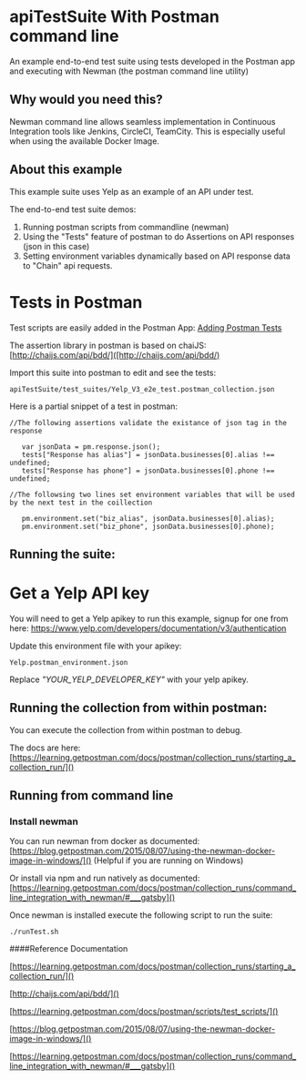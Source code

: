 # apiTestSuite With Postman command line 
An example end-to-end test suite using tests developed in the Postman app and executing with Newman (the postman command line utility)

## Why would you need this?
Newman command line allows seamless implementation in Continuous Integration tools like Jenkins, CircleCI, TeamCity. 
This is especially useful when using the available Docker Image.

## About this example
This example suite uses Yelp as an example of an API under test.

The end-to-end test suite demos:
 
 1. Running postman scripts from commandline (newman)
 2. Using the "Tests" feature of postman to do Assertions on API responses (json in this case) 
 3. Setting environment variables dynamically based on API response data to "Chain" api requests.

# Tests in Postman

Test scripts are easily added in the Postman App:  [Adding Postman Tests](https://learning.getpostman.com/docs/postman/scripts/test_scripts/)
 
The assertion library in postman is based on chaiJS: [http://chaijs.com/api/bdd/]([http://chaijs.com/api/bdd/)
 

Import this suite into postman to edit and see the tests:

    apiTestSuite/test_suites/Yelp_V3_e2e_test.postman_collection.json

Here is a partial snippet of a test in postman:

   
    //The following assertions validate the existance of json tag in the response
    
       var jsonData = pm.response.json();
       tests["Response has alias"] = jsonData.businesses[0].alias !== undefined;
       tests["Response has phone"] = jsonData.businesses[0].phone !== undefined;
    
    //The followsing two lines set environment variables that will be used by the next test in the coillection 
    
       pm.environment.set("biz_alias", jsonData.businesses[0].alias);
       pm.environment.set("biz_phone", jsonData.businesses[0].phone);


## Running the suite:

# Get a Yelp API key
You will need to get a Yelp apikey to run this example, signup for one from here:
https://www.yelp.com/developers/documentation/v3/authentication

Update this environment file with your apikey: 


    Yelp.postman_environment.json

Replace _"YOUR_YELP_DEVELOPER_KEY"_ with your yelp apikey.

## Running the collection from within postman:

You can execute the collection from within postman to debug.

The docs are here: [https://learning.getpostman.com/docs/postman/collection_runs/starting_a_collection_run/]()
 

## Running from command line

### Install newman

You can run newman from docker as documented: [https://blog.getpostman.com/2015/08/07/using-the-newman-docker-image-in-windows/]()
(Helpful if you are running on Windows)

Or install via npm and run natively as documented: [https://learning.getpostman.com/docs/postman/collection_runs/command_line_integration_with_newman/#___gatsby]()


Once newman is installed execute the following script to run the suite:

    ./runTest.sh


####Reference Documentation

[https://learning.getpostman.com/docs/postman/collection_runs/starting_a_collection_run/]()

[http://chaijs.com/api/bdd/]()

[https://learning.getpostman.com/docs/postman/scripts/test_scripts/]()

[https://blog.getpostman.com/2015/08/07/using-the-newman-docker-image-in-windows/]()

[https://learning.getpostman.com/docs/postman/collection_runs/command_line_integration_with_newman/#___gatsby]()


